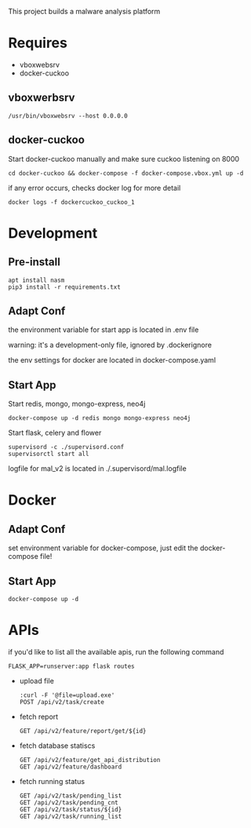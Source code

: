This project builds a malware analysis platform

# Requires

- vboxwebsrv
- docker-cuckoo

## vboxwerbsrv

```shell
/usr/bin/vboxwebsrv --host 0.0.0.0
```

## docker-cuckoo

Start docker-cuckoo manually and make sure cuckoo listening on 8000

```shell
cd docker-cuckoo && docker-compose -f docker-compose.vbox.yml up -d 
```

if any error occurs, checks docker log for more detail

```shell
docker logs -f dockercuckoo_cuckoo_1
```

# Development 

## Pre-install

```shell
apt install nasm
pip3 install -r requirements.txt
```

## Adapt Conf 

the environment variable for start app is located in .env file

warning: it's a development-only file, ignored by .dockerignore

the env settings for docker are located in docker-compose.yaml

## Start App

Start redis, mongo, mongo-express, neo4j
```shell
docker-compose up -d redis mongo mongo-express neo4j
```

Start flask, celery and flower
```shell
supervisord -c ./supervisord.conf
supervisorctl start all    
```

logfile for mal_v2 is located in ./.supervisord/mal.logfile

# Docker

## Adapt Conf

set environment variable for docker-compose, just edit the docker-compose file!

## Start App
```shell
docker-compose up -d
```

# APIs

if you'd like to list all the available apis, run the following command

```
FLASK_APP=runserver:app flask routes
```

- upload file
    ```
    :curl -F '@file=upload.exe' 
    POST /api/v2/task/create     
    ```

- fetch report
    ```
    GET /api/v2/feature/report/get/${id}
    ```

- fetch database statiscs
    ```
    GET /api/v2/feature/get_api_distribution
    GET /api/v2/feature/dashboard
    ```

- fetch running status

    ```
    GET /api/v2/task/pending_list
    GET /api/v2/task/pending_cnt
    GET /api/v2/task/status/${id}
    GET /api/v2/task/running_list
    ```
